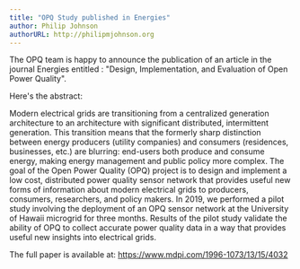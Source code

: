 ```yaml
---
title: "OPQ Study published in Energies"
author: Philip Johnson
authorURL: http://philipmjohnson.org
---
```



The OPQ team is happy to announce the publication of an article in the journal Energies entitled : "Design, Implementation, and Evaluation of Open Power Quality".

Here's the abstract:

Modern electrical grids are transitioning from a centralized generation architecture to an architecture with significant distributed, intermittent generation. This transition means that the formerly sharp distinction between energy producers (utility companies) and consumers (residences, businesses, etc.) are blurring: end-users both produce and consume energy, making energy management and public policy more complex. The goal of the Open Power Quality (OPQ) project is to design and implement a low cost, distributed power quality sensor network that provides useful new forms of information about modern electrical grids to producers, consumers, researchers, and policy makers. In 2019, we performed a pilot study involving the deployment of an OPQ sensor network at the University of Hawaii microgrid for three months. Results of the pilot study validate the ability of OPQ to collect accurate power quality data in a way that provides useful new insights into electrical grids.

The full paper is available at: https://www.mdpi.com/1996-1073/13/15/4032
